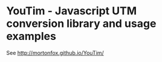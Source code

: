 # YouTim - Javascript UTM conversion library and usage examples

See http://mortonfox.github.io/YouTim/ 